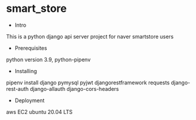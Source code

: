 # smart_store

- Intro

This is a python django api server project for naver smartstore users

- Prerequisites

python version 3.9, python-pipenv

- Installing

pipenv install django pymysql pyjwt djangorestframework requests django-rest-auth django-allauth django-cors-headers

- Deployment

aws EC2 ubuntu 20.04 LTS
